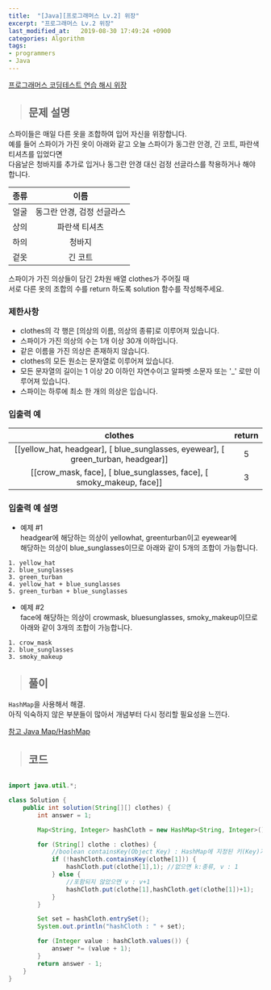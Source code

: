 ```yaml
---
title:  "[Java][프로그래머스 Lv.2] 위장"
excerpt: "프로그래머스 Lv.2 위장"
last_modified_at:   2019-08-30 17:49:24 +0900
categories: Algorithm
tags:
- programmers
- Java
---
```


[프로그래머스 코딩테스트 연습 해시 위장](https://programmers.co.kr/learn/courses/30/lessons/42578)  

>## 문제 설명  

스파이들은 매일 다른 옷을 조합하여 입어 자신을 위장합니다.  
예를 들어 스파이가 가진 옷이 아래와 같고 오늘 스파이가 동그란 안경, 긴 코트, 파란색 티셔츠를 입었다면  
다음날은 청바지를 추가로 입거나 동그란 안경 대신 검정 선글라스를 착용하거나 해야 합니다.  


| 종류 	|            이름            	|
|:----:	|:--------------------------:	|
| 얼굴 	| 동그란 안경, 검정 선글라스 	|
| 상의 	| 파란색 티셔츠              	|
| 하의 	| 청바지                     	|
| 겉옷 	| 긴 코트                    	|


스파이가 가진 의상들이 담긴 2차원 배열 clothes가 주어질 때  
서로 다른 옷의 조합의 수를 return 하도록 solution 함수를 작성해주세요.  


### 제한사항  

- clothes의 각 행은 [의상의 이름, 의상의 종류]로 이루어져 있습니다.  
- 스파이가 가진 의상의 수는 1개 이상 30개 이하입니다.  
- 같은 이름을 가진 의상은 존재하지 않습니다.  
- clothes의 모든 원소는 문자열로 이루어져 있습니다.  
- 모든 문자열의 길이는 1 이상 20 이하인 자연수이고 알파벳 소문자 또는 '_' 로만 이루어져 있습니다.  
- 스파이는 하루에 최소 한 개의 의상은 입습니다.  


### 입출력 예  

|                                       clothes                                       	| return 	|
|:-----------------------------------------------------------------------------------:	|:------:	|
| [[yellow_hat,  headgear], [ blue_sunglasses,  eyewear], [ green_turban,  headgear]] 	|    5   	|
| [[crow_mask,  face], [ blue_sunglasses,  face], [ smoky_makeup,  face]]             	|    3   	|



### 입출력 예 설명  

- 예제 #1  
headgear에 해당하는 의상이 yellowhat, greenturban이고 eyewear에  
해당하는 의상이 blue_sunglasses이므로 아래와 같이 5개의 조합이 가능합니다.  

```
1. yellow_hat  
2. blue_sunglasses  
3. green_turban  
4. yellow_hat + blue_sunglasses  
5. green_turban + blue_sunglasses  
```  

- 예제 #2  
face에 해당하는 의상이 crowmask, bluesunglasses, smoky_makeup이므로  
아래와 같이 3개의 조합이 가능합니다.  

```
1. crow_mask  
2. blue_sunglasses  
3. smoky_makeup  
```  

>## 풀이  

`HashMap`을 사용해서 해결.  
아직 익숙하지 않은 부분들이 많아서 개념부터 다시 정리할 필요성을 느낀다.  


[참고 Java Map/HashMap](https://bvc12.tistory.com/163)


>## 코드  

```java  

import java.util.*;

class Solution {
    public int solution(String[][] clothes) {
        int answer = 1;

        Map<String, Integer> hashCloth = new HashMap<String, Integer>();

        for (String[] clothe : clothes) {
            //boolean containsKey(Object Key) : HashMap에 지정된 키(Key)가 포함되어 있는지
            if (!hashCloth.containsKey(clothe[1])) {
                hashCloth.put(clothe[1],1); //없으면 k:종류, v : 1
            } else {
                //포함되지 않았으면 v : v+1
                hashCloth.put(clothe[1],hashCloth.get(clothe[1])+1);
            }
        }

        Set set = hashCloth.entrySet();
        System.out.println("hashCloth : " + set);

        for (Integer value : hashCloth.values()) {
            answer *= (value + 1);
        }
        return answer - 1;
    }
}
```

